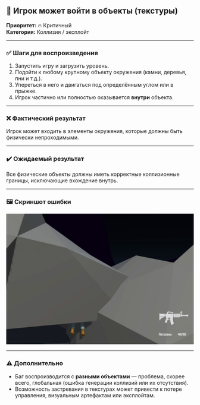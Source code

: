 ## 🧱 Игрок может войти в  объекты (текстуры)

**Приоритет:** 🔥 Критичный  
**Категория:** Коллизия / эксплойт

---

### ✅ Шаги для воспроизведения

1. Запустить игру и загрузить уровень.
2. Подойти к любому крупному объекту окружения (камни, деревья, пни и т.д.).
3. Упереться в него и двигаться под определённым углом или в прыжке.
4. Игрок частично или полностью оказывается **внутри** объекта.

---

### ❌ Фактический результат

Игрок может входить в элементы окружения, которые должны быть физически непроходимыми.

---

### ✔️ Ожидаемый результат

Все физические объекты должны иметь корректные коллизионные границы, исключающие вхождение внутрь.

---
### 🖼️ Скриншот ошибки 
![Скрин](https://github.com/0xFury4068/Game-BugReport-TwilightForest3D/blob/main/assets/screens/text.jpg?raw=true)

---

### ⚠️ Дополнительно

- Баг воспроизводится с **разными объектами** — проблема, скорее всего, глобальная (ошибка генерации коллизий или их отсутствия).
- Возможность застревания в текстурах может привести к потере управления, визуальным артефактам или эксплойтам.
